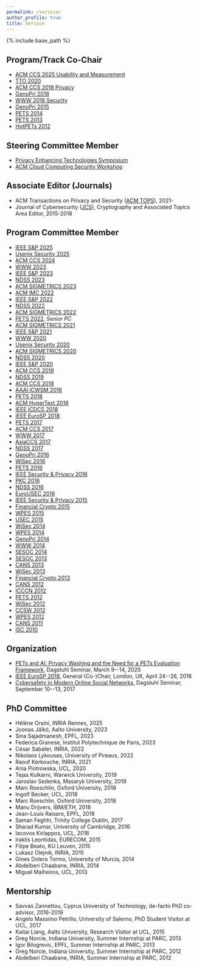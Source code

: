 ```yaml
---
permalink: /service/
author_profile: true
title: Service
---
```


{% include base_path %}

## Program/Track Co-Chair

-   [ACM CCS 2025 Usability and Measurement](https://www.sigsac.org/ccs/CCS2025/)
-   [TTO 2020](http://truthandtrustonline.com/)
-   [ACM CCS 2018 Privacy](https://www.sigsac.org/ccs/CCS2018/)
-   [GenoPri 2018](https://2018.genopri.org/)
-   [WWW 2018 Security](http://www2018.thewebconf.org/)
-   [GenoPri 2015](http://2015.genopri.org/)
-   [PETS 2014](http://petsymposium.org/2014)
-   [PETS 2013](http://petsymposium.org/)
-   [HotPETs 2012](http://petsymposium.org/2012/hotpets.php)


## Steering Committee Member
-   [Privacy Enhancing Technologies Symposium](https://petsymposium.org)
-   [ACM Cloud Computing Security Workshop](https://ccsw.io)


## Associate Editor (Journals)

-   ACM Transactions on Privacy and Security ([ACM TOPS](https://dl.acm.org/journal/tops)), 2021-
-   Journal of Cybersecurity ([JCS](http://cybersecurity.oxfordjournals.org/)), Cryptography and Associated Topics Area Editor, 2015-2018


## Program Committee Member

-   [IEEE S&P 2025](https://www.ieee-security.org/TC/SP2022/)
-   [Usenix Security 2025](https://www.usenix.org/conference/usenixsecurity20)
-   [ACM CCS 2024](https://www.sigsac.org/ccs/CCS2024/)
-   [WWW 2023](https://www2023.thewebconf.org/)
-   [IEEE S&P 2023](https://www.ieee-security.org/TC/SP2023/)
-   [NDSS 2023](https://www.ndss-symposium.org/ndss2023/)
-   [ACM SIGMETRICS 2023](http://www.sigmetrics.org/sigmetrics2023/)
-   [ACM IMC 2022](https://conferences.sigcomm.org/imc/2022/)
-   [IEEE S&P 2022](https://www.ieee-security.org/TC/SP2022/)
-   [NDSS 2022](https://www.ndss-symposium.org/ndss2022/)
-   [ACM SIGMETRICS 2022](http://www.sigmetrics.org/sigmetrics2022/)
-   [PETS 2022](https://petsymposium.org/2022/), *Senior PC*
-   [ACM SIGMETRICS 2021](http://www.sigmetrics.org/sigmetrics2021/)
-   [IEEE S&P 2021](https://www.ieee-security.org/TC/SP2021/)
-   [WWW 2020](https://www2020.thewebconf.org/)
-   [Usenix Security 2020](https://www.usenix.org/conference/usenixsecurity20)
-   [ACM SIGMETRICS 2020](http://www.sigmetrics.org/sigmetrics2020/)
-   [NDSS 2020](https://www.ndss-symposium.org/ndss2020/)
-   [IEEE S&P 2020](https://www.ieee-security.org/TC/SP2020/)
-   [ACM CCS 2019](https://www.sigsac.org/ccs/CCS2019/)
-   [NDSS 2019](https://www.ndss-symposium.org/ndss2019/)
-   [ACM CCS 2018](https://www.sigsac.org/ccs/CCS2018/program-committee/)
-   [AAAI ICWSM 2018](http://www.icwsm.org/2018/index.php)
-   [PETS 2018](https://petsymposium.org/)
-   [ACM HyperText 2018](https://ht.acm.org/ht2018/)
-   [IEEE ICDCS 2018](http://icdcs2018.ocg.at/)
-   [IEEE EuroSP 2018](https://www.ieee-security.org/TC/EuroSP2018/)
-   [PETS 2017](https://petsymposium.org/)
-   [ACM CCS 2017](http://www.sigsac.org/ccs/CCS2017/)
-   [WWW 2017](http://www.www2017.com.au/)
-   [AsiaCCS 2017](http://asiaccs2017.com/)
-   [NDSS 2017](https://www.internetsociety.org/events/ndss-symposium-2017)
-   [GenoPri 2016](http://2016.genopri.org/)
-   [WiSec 2016](http://www.sigsac.org/wisec/WiSec2016/)
-   [PETS 2016](https://petsymposium.org/)
-   [IEEE Security & Privacy 2016](http://www.ieee-security.org/TC/SP2016/)
-   [PKC 2016](http://troll.iis.sinica.edu.tw/pkc16/)
-   [NDSS 2016](https://www.internetsociety.org/events/ndss-symposium-2016)
-   [EuroUSEC 2016](https://eurousec.secuso.org/2016/)
-   [IEEE Security & Privacy 2015](http://www.ieee-security.org/TC/SP2015/)
-   [Financial Crypto 2015](http://fc15.ifca.ai/)
-   [WPES 2015](https://wpes15.cs.umn.edu/)
-   [USEC 2015](http://www.internetsociety.org/events/ndss-symposium-2015/usec-workshop-call-papers)
-   [WiSec 2014](http://sigsac.hosting.acm.org/wisec/WiSec2014/)
-   [WPES 2014](https://www.cylab.cmu.edu/news_events/events/wpes2014/)
-   [GenoPri 2014](https://genomeprivacy.org/workshop)
-   [WWW 2014](http://www2014.wwwconference.org/)
-   [SESOC 2014](http://www.sesoc.org/)
-   [SESOC 2013](http://www.sesoc.org/)
-   [CANS 2013](http://www.ic.unicamp.br/cans2013/)
-   [WiSec 2013](http://www.sigsac.org/wisec/WiSec2013/)
-   [Financial Crypto 2013](http://fc13.ifca.ai/)
-   [CANS 2012](http://cans2012.cased.de/)
-   [ICCCN 2012](http://www.icccn.org/icccn12/)
-   [PETS 2012](http://www.petsymposium.org/2012)
-   [WiSec 2012](http://www.sigsac.org/wisec/WiSec2012/)
-   [CCSW 2012](http://crypto.cs.stonybrook.edu/ccsw12/)
-   [WPES 2012](http://hatswitch.org/wpes2012/)
-   [CANS 2011](http://www.infosec.sdu.edu.cn/cans2011/)
-   [ISC 2010](http://math.fau.edu/~isc2010/)


## Organization
-   [PETs and AI: Privacy Washing and the Need for a PETs Evaluation Framework](https://www.dagstuhl.de/25112), Dagstuhl Seminar, March 9--14, 2025
-   [IEEE EuroSP 2018](https://www.ieee-security.org/TC/EuroSP2018/), General (Co-)Chair, London, UK, April 24--26, 2018
-   [Cybersafety in Modern Online Social Networks](https://www.dagstuhl.de/en/program/calendar/semhp/?semnr=17372), Dagstuhl Seminar, September 10--13, 2017

## PhD Committee
-   Hélène Orsini, INRIA Rennes, 2025
-   Joonas Jälkö, Aalto University, 2023
-   Sina Sajadmanesh, EPFL, 2023
-   Federica Granese, Institut Polytechnique de Paris, 2023
-   César Sabater, INRIA, 2022
-   Nikolaos Lykousas, University of Pireaus, 2022
-   Raouf Kerkouche, INRIA, 2021
-   Ania Piotrowska, UCL, 2020
-   Tejas Kulkarni, Warwick University, 2019
-   Jaroslav Sedenka, Masaryk University, 2019
-   Marc Roeschlin, Oxford University, 2018
-   Ingolf Becker, UCL, 2018
-   Marc Roeschlin, Oxford University, 2018
-   Manu Drijvers, IBM/ETH, 2018
-   Jean-Louis Raisaro, EPFL, 2018
-   Saman Feghhi, Trinity College Dublin, 2017
-   Sharad Kumar, University of Cambridge, 2016
-   Iacovos Kirlappos, UCL, 2016
-   Iraklis Leontidas, EURECOM, 2015
-   Filipe Beato, KU Leuven, 2015
-   Lukasz Olejnik, INRIA, 2015
-   Gines Dolera Tormo, University of Murcia, 2014
-   Abdelberi Chaabane, INRIA, 2014
-   Miguel Malheiros, UCL, 2013


## Mentorship
-   Savvas Zannettou, Cyprus University of Technology, de-facto PhD co-advisor, 2016-2019
-   Angelo Massimo Petrillo, University of Salerno, PhD Student Visitor at UCL, 2017
-   Kaitai Liang, Aalto University, Research Visitor at UCL, 2015
-   Greg Norcie, Indiana University, Summer Internship at PARC, 2013
-   Igor Bilogrevic, EPFL, Summer Internship at PARC, 2013
-   Greg Norcie, Indiana University, Summer Internship at PARC, 2012
-   Abdelberi Chaabane, INRIA, Summer Internship at PARC, 2012    